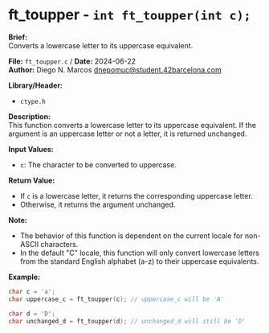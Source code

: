 # ft_toupper - `int ft_toupper(int c);`

**Brief:**  
Converts a lowercase letter to its uppercase equivalent.

**File:** `ft_toupper.c` / **Date:** 2024-06-22  
**Author:** Diego N. Marcos <dnepomuc@student.42barcelona.com>

**Library/Header:**  
* `ctype.h`

**Description:**  
This function converts a lowercase letter to its uppercase equivalent. If the argument is an uppercase letter or not a letter, it is returned unchanged.

**Input Values:**  
* `c`: The character to be converted to uppercase.

**Return Value:**  
* If `c` is a lowercase letter, it returns the corresponding uppercase letter.
* Otherwise, it returns the argument unchanged.

**Note:**  
- The behavior of this function is dependent on the current locale for non-ASCII characters.
- In the default "C" locale, this function will only convert lowercase letters from the standard English alphabet (a-z) to their uppercase equivalents.

**Example:**  
```c
char c = 'a';
char uppercase_c = ft_toupper(c); // uppercase_c will be 'A'

char d = 'D';
char unchanged_d = ft_toupper(d); // unchanged_d will still be 'D'
